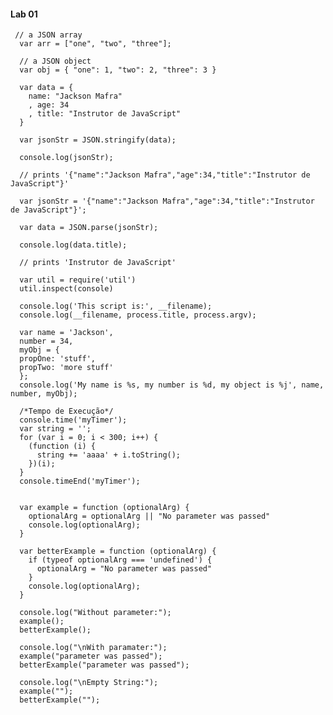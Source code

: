 #### <i class="icon-file"></i>Lab 01

     // a JSON array
      var arr = ["one", "two", "three"];
    
      // a JSON object
      var obj = { "one": 1, "two": 2, "three": 3 }
    
      var data = {
        name: "Jackson Mafra"
        , age: 34
        , title: "Instrutor de JavaScript"
      }
    
      var jsonStr = JSON.stringify(data);
    
      console.log(jsonStr);
    
      // prints '{"name":"Jackson Mafra","age":34,"title":"Instrutor de JavaScript"}'
    
      var jsonStr = '{"name":"Jackson Mafra","age":34,"title":"Instrutor de JavaScript"}';
    
      var data = JSON.parse(jsonStr);
    
      console.log(data.title);
    
      // prints 'Instrutor de JavaScript'
    
      var util = require('util')
      util.inspect(console)
    
      console.log('This script is:', __filename);
      console.log(__filename, process.title, process.argv);
    
      var name = 'Jackson',
      number = 34,
      myObj = {
      propOne: 'stuff',
      propTwo: 'more stuff'
      };
      console.log('My name is %s, my number is %d, my object is %j', name, number, myObj);
    
      /*Tempo de Execução*/
      console.time('myTimer');
      var string = '';
      for (var i = 0; i < 300; i++) {
        (function (i) {
          string += 'aaaa' + i.toString();
        })(i);
      }
      console.timeEnd('myTimer');
    
    
      var example = function (optionalArg) {
        optionalArg = optionalArg || "No parameter was passed"
        console.log(optionalArg);
      }
    
      var betterExample = function (optionalArg) {
        if (typeof optionalArg === 'undefined') {
          optionalArg = "No parameter was passed"
        }
        console.log(optionalArg);
      }
    
      console.log("Without parameter:");
      example();
      betterExample();
    
      console.log("\nWith paramater:");
      example("parameter was passed");
      betterExample("parameter was passed");
    
      console.log("\nEmpty String:");
      example("");
      betterExample("");
